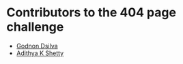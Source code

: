 # Contributors to the 404 page challenge

- [Godnon Dsilva](https://github.com/godnondsilva)
- [Adithya K Shetty](https://github.com/Adithya-K-Shetty)
